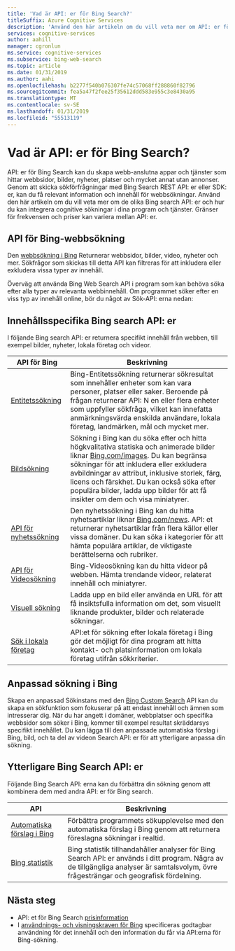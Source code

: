 ```yaml
---
title: 'Vad är API: er för Bing Search?'
titleSuffix: Azure Cognitive Services
description: 'Använd den här artikeln om du vill veta mer om API: er för Bing Search och hur du kan aktivera kognitiva internet-sökningar i dina appar och tjänster.'
services: cognitive-services
author: aahill
manager: cgronlun
ms.service: cognitive-services
ms.subservice: bing-web-search
ms.topic: article
ms.date: 01/31/2019
ms.author: aahi
ms.openlocfilehash: b2277f540b076307fe74c57068ff288860f82796
ms.sourcegitcommit: fea5a47f2fee25f35612ddd583e955c3e8430a95
ms.translationtype: MT
ms.contentlocale: sv-SE
ms.lasthandoff: 01/31/2019
ms.locfileid: "55513119"
---
```

# <a name="what-are-the-bing-search-apis"></a>Vad är API: er för Bing Search?

API: er för Bing Search kan du skapa webb-anslutna appar och tjänster som hittar webbsidor, bilder, nyheter, platser och mycket annat utan annonser. Genom att skicka sökförfrågningar med Bing Search REST API: er eller SDK: er, kan du få relevant information och innehåll för webbsökningar. Använd den här artikeln om du vill veta mer om de olika Bing search API: er och hur du kan integrera cognitive sökningar i dina program och tjänster. Gränser för frekvensen och priser kan variera mellan API: er.

## <a name="the-bing-web-search-api"></a>API för Bing-webbsökning

Den [webbsökning i Bing](../Bing-Web-Search/index.yml) Returnerar webbsidor, bilder, video, nyheter och mer. Sökfrågor som skickas till detta API kan filtreras för att inkludera eller exkludera vissa typer av innehåll.

Överväg att använda Bing Web Search API i program som kan behöva söka efter alla typer av relevanta webbinnehåll. Om programmet söker efter en viss typ av innehåll online, bör du något av Sök-API: erna nedan: 

## <a name="content-specific-bing-search-apis"></a>Innehållsspecifika Bing search API: er

I följande Bing search API: er returnera specifikt innehåll från webben, till exempel bilder, nyheter, lokala företag och videor.

| API för Bing | Beskrivning |
| -- | -- | 
| [Entitetssökning](../Bing-Entities-Search/index.yml) | Bing-Entitetssökning returnerar sökresultat som innehåller enheter som kan vara personer, platser eller saker. Beroende på frågan returnerar API: N en eller flera enheter som uppfyller sökfråga, vilket kan innefatta anmärkningsvärda enskilda användare, lokala företag, landmärken, mål och mycket mer. |
| [Bildsökning](../Bing-Image-Search/index.yml) | Sökning i Bing kan du söka efter och hitta högkvalitativa statiska och animerade bilder liknar [Bing.com/images](https://www.Bing.com/images). Du kan begränsa sökningar för att inkludera eller exkludera avbildningar av attribut, inklusive storlek, färg, licens och färskhet. Du kan också söka efter populära bilder, ladda upp bilder för att få insikter om dem och visa miniatyrer. |
| [API för nyhetssökning](../Bing-News-Search/index.yml) | Den nyhetssökning i Bing kan du hitta nyhetsartiklar liknar [Bing.com/news](https://www.Bing.com/news). API: et returnerar nyhetsartiklar från flera källor eller vissa domäner. Du kan söka i kategorier för att hämta populära artiklar, de viktigaste berättelserna och rubriker.
| [API för Videosökning](../Bing-Video-Search/index.yml) | Bing-Videosökning kan du hitta videor på webben. Hämta trendande videor, relaterat innehåll och miniatyrer. |
| [Visuell sökning](../Bing-visual-search/index.yml) | Ladda upp en bild eller använda en URL för att få insiktsfulla information om det, som visuellt liknande produkter, bilder och relaterade sökningar. |
 [Sök i lokala företag](../bing-local-business-search/index.yml) | API:et för sökning efter lokala företag i Bing gör det möjligt för dina program att hitta kontakt- och platsinformation om lokala företag utifrån sökkriterier. |

## <a name="the-bing-custom-search-api"></a>Anpassad sökning i Bing

Skapa en anpassad Sökinstans med den [Bing Custom Search](../Bing-Custom-Search/index.yml) API kan du skapa en sökfunktion som fokuserar på att endast innehåll och ämnen som intresserar dig. När du har angett i domäner, webbplatser och specifika webbsidor som söker i Bing, kommer till exempel resultat skräddarsys specifikt innehållet. Du kan lägga till den anpassade automatiska förslag i Bing, bild, och ta del av videon Search API: er för att ytterligare anpassa din sökning.  

## <a name="additional-bing-search-apis"></a>Ytterligare Bing Search API: er

Följande Bing Search API: erna kan du förbättra din sökning genom att kombinera dem med andra API: er för Bing search.

| API | Beskrivning |
| -- | -- | 
| [Automatiska förslag i Bing](../Bing-Autosuggest/index.yml) | Förbättra programmets sökupplevelse med den automatiska förslag i Bing genom att returnera föreslagna sökningar i realtid.  |
| [Bing statistik](bing-web-stats.md) | Bing statistik tillhandahåller analyser för Bing Search API: er används i ditt program. Några av de tillgängliga analyser är samtalsvolym, övre frågesträngar och geografisk fördelning. |

## <a name="next-steps"></a>Nästa steg

* API: et för Bing Search [prisinformation](https://azure.microsoft.com/pricing/details/cognitive-services/search-api/)
* I [användnings- och visningskraven för Bing](./use-display-requirements.md) specificeras godtagbar användning för det innehåll och den information du får via API:erna för Bing-sökning.
